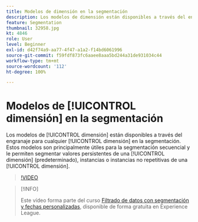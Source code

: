 ```yaml
---
title: Modelos de dimensión en la segmentación
description: Los modelos de dimensión están disponibles a través del engranaje para cualquier dimensión en la segmentación. Estos modelos son principalmente útiles para la segmentación secuencial y le permiten segmentar valores persistentes de una dimensión (predeterminado), instancias o instancias no repetitivas de una dimensión.
feature: Segmentation
thumbnail: 32958.jpg
kt: 4846
role: User
level: Beginner
exl-id: d42f74a9-aa77-4f47-a1a2-f14bd6061996
source-git-commit: f59fdf873fc6aaee8aaa5bd244a31de931034c44
workflow-type: tm+mt
source-wordcount: '112'
ht-degree: 100%

---
```


# Modelos de [!UICONTROL dimensión] en la segmentación

Los modelos de [!UICONTROL dimensión] están disponibles a través del engranaje para cualquier [!UICONTROL dimensión] en la segmentación. Estos modelos son principalmente útiles para la segmentación secuencial y le permiten segmentar valores persistentes de una [!UICONTROL dimensión] (predeterminado), instancias o instancias no repetitivas de una [!UICONTROL dimensión].

>[!VIDEO](https://video.tv.adobe.com/v/32958/?quality=12)

>[!INFO]
>
> Este vídeo forma parte del curso [Filtrado de datos con segmentación y fechas personalizadas](https://experienceleague.adobe.com/?recommended=Analytics-U-1-2021.1.filterdata&amp;lang=es), disponible de forma gratuita en Experience League.
